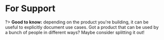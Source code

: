 # For Support

?> **Good to know:** depending on the product you're building, it can be useful to explicitly document use cases. Got a product that can be used by a bunch of people in different ways? Maybe consider splitting it out!

